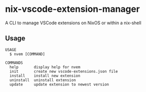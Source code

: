 # nix-vscode-extension-manager

A CLI to manage VSCode extensions on NixOS or within a nix-shell

## Usage

```
USAGE
  $ nvem [COMMAND]

COMMANDS
  help       display help for nvem
  init       create new vscode-extensions.json file
  install    install new extension
  uninstall  uninstall extension
  update     update extension to newest version
```
